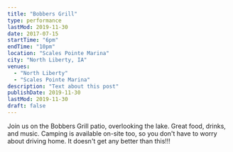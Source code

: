 ```yaml
---
title: "Bobbers Grill"
type: performance
lastMod: 2019-11-30
date: 2017-07-15
startTime: "6pm"
endTime: "10pm"
location: "Scales Pointe Marina"
city: "North Liberty, IA"
venues:
  - "North Liberty"
  - "Scales Pointe Marina"
description: "Text about this post"
publishDate: 2019-11-30
lastMod: 2019-11-30
draft: false
---
```

Join us on the Bobbers Grill patio, overlooking the lake. Great food, drinks, and music. Camping is available on-site too, so you don't have to worry about driving home. It doesn't get any better than this!!!
